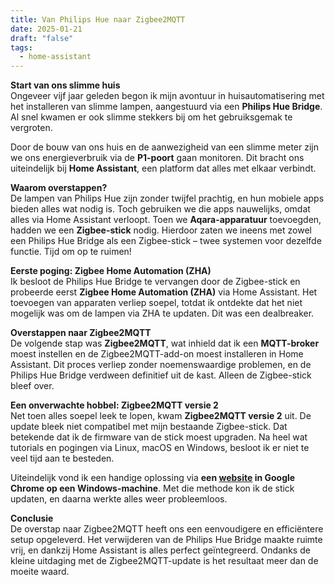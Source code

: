 ```yaml
---
title: Van Philips Hue naar Zigbee2MQTT
date: 2025-01-21
draft: "false"
tags:
  - home-assistant
---
```

**Start van ons slimme huis**  
Ongeveer vijf jaar geleden begon ik mijn avontuur in huisautomatisering met het installeren van slimme lampen, aangestuurd via een **Philips Hue Bridge**. Al snel kwamen er ook slimme stekkers bij om het gebruiksgemak te vergroten. 

Door de bouw van ons huis en de aanwezigheid van een slimme meter zijn we ons energieverbruik via de **P1-poort** gaan monitoren. Dit bracht ons uiteindelijk bij **Home Assistant**, een platform dat alles met elkaar verbindt.

**Waarom overstappen?**  
De lampen van Philips Hue zijn zonder twijfel prachtig, en hun mobiele apps bieden alles wat nodig is. Toch gebruiken we die apps nauwelijks, omdat alles via Home Assistant verloopt. Toen we **Aqara-apparatuur** toevoegden, hadden we een **Zigbee-stick** nodig. Hierdoor zaten we ineens met zowel een Philips Hue Bridge als een Zigbee-stick – twee systemen voor dezelfde functie. Tijd om op te ruimen!

**Eerste poging: Zigbee Home Automation (ZHA)**  
Ik besloot de Philips Hue Bridge te vervangen door de Zigbee-stick en probeerde eerst **Zigbee Home Automation (ZHA)** via Home Assistant. Het toevoegen van apparaten verliep soepel, totdat ik ontdekte dat het niet mogelijk was om de lampen via ZHA te updaten. Dit was een dealbreaker.

**Overstappen naar Zigbee2MQTT**  
De volgende stap was **Zigbee2MQTT**, wat inhield dat ik een **MQTT-broker** moest instellen en de Zigbee2MQTT-add-on moest installeren in Home Assistant. Dit proces verliep zonder noemenswaardige problemen, en de Philips Hue Bridge verdween definitief uit de kast. Alleen de Zigbee-stick bleef over.

**Een onverwachte hobbel: Zigbee2MQTT versie 2**  
Net toen alles soepel leek te lopen, kwam **Zigbee2MQTT versie 2** uit. De update bleek niet compatibel met mijn bestaande Zigbee-stick. Dat betekende dat ik de firmware van de stick moest upgraden. Na heel wat tutorials en pogingen via Linux, macOS en Windows, besloot ik er niet te veel tijd aan te besteden.

Uiteindelijk vond ik een handige oplossing via **een [website](https://darkxst.github.io/silabs-firmware-builder/) in Google Chrome op een Windows-machine**. Met die methode kon ik de stick updaten, en daarna werkte alles weer probleemloos.

**Conclusie**  
De overstap naar Zigbee2MQTT heeft ons een eenvoudigere en efficiëntere setup opgeleverd. Het verwijderen van de Philips Hue Bridge maakte ruimte vrij, en dankzij Home Assistant is alles perfect geïntegreerd. Ondanks de kleine uitdaging met de Zigbee2MQTT-update is het resultaat meer dan de moeite waard.